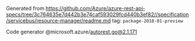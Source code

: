 Generated from https://github.com/Azure/azure-rest-api-specs/tree/3c764635e7d442b3e74caf593029fcd440b3ef82//specification/servicebus/resource-manager/readme.md tag: `package-2018-01-preview`

Code generator @microsoft.azure/autorest.go@2.1.171



